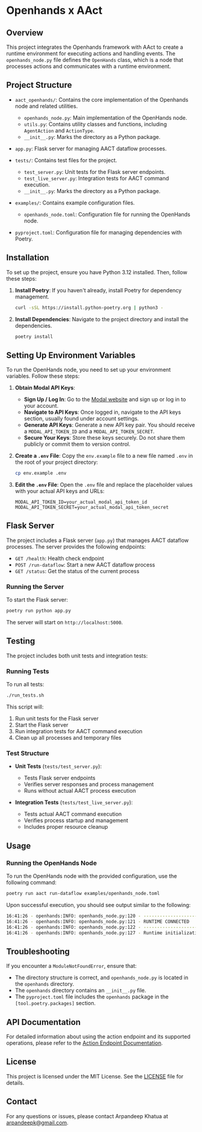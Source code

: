 # Openhands x AAct

## Overview

This project integrates the Openhands framework with AAct to create a runtime environment for executing actions and handling events. The `openhands_node.py` file defines the `OpenHands` class, which is a node that processes actions and communicates with a runtime environment.

## Project Structure

- `aact_openhands/`: Contains the core implementation of the Openhands node and related utilities.
  - `openhands_node.py`: Main implementation of the OpenHands node.
  - `utils.py`: Contains utility classes and functions, including `AgentAction` and `ActionType`.
  - `__init__.py`: Marks the directory as a Python package.

- `app.py`: Flask server for managing AACT dataflow processes.
- `tests/`: Contains test files for the project.
  - `test_server.py`: Unit tests for the Flask server endpoints.
  - `test_live_server.py`: Integration tests for AACT command execution.
  - `__init__.py`: Marks the directory as a Python package.

- `examples/`: Contains example configuration files.
  - `openhands_node.toml`: Configuration file for running the OpenHands node.

- `pyproject.toml`: Configuration file for managing dependencies with Poetry.

## Installation

To set up the project, ensure you have Python 3.12 installed. Then, follow these steps:

1. **Install Poetry**: If you haven't already, install Poetry for dependency management.
   ```bash
   curl -sSL https://install.python-poetry.org | python3 -
   ```

2. **Install Dependencies**: Navigate to the project directory and install the dependencies.
   ```bash
   poetry install
   ```

## Setting Up Environment Variables

To run the OpenHands node, you need to set up your environment variables. Follow these steps:

1. **Obtain Modal API Keys**:
   - **Sign Up / Log In**: Go to the [Modal website](https://modal.com) and sign up or log in to your account.
   - **Navigate to API Keys**: Once logged in, navigate to the API keys section, usually found under account settings.
   - **Generate API Keys**: Generate a new API key pair. You should receive a `MODAL_API_TOKEN_ID` and a `MODAL_API_TOKEN_SECRET`.
   - **Secure Your Keys**: Store these keys securely. Do not share them publicly or commit them to version control.

2. **Create a `.env` File**: Copy the `env.example` file to a new file named `.env` in the root of your project directory:

   ```bash
   cp env.example .env
   ```

3. **Edit the `.env` File**: Open the `.env` file and replace the placeholder values with your actual API keys and URLs:

   ```
   MODAL_API_TOKEN_ID=your_actual_modal_api_token_id
   MODAL_API_TOKEN_SECRET=your_actual_modal_api_token_secret
   ```

## Flask Server

The project includes a Flask server (`app.py`) that manages AACT dataflow processes. The server provides the following endpoints:

- `GET /health`: Health check endpoint
- `POST /run-dataflow`: Start a new AACT dataflow process
- `GET /status`: Get the status of the current process

### Running the Server

To start the Flask server:
```bash
poetry run python app.py
```

The server will start on `http://localhost:5000`.

## Testing

The project includes both unit tests and integration tests:

### Running Tests

To run all tests:
```bash
./run_tests.sh
```

This script will:
1. Run unit tests for the Flask server
2. Start the Flask server
3. Run integration tests for AACT command execution
4. Clean up all processes and temporary files

### Test Structure

- **Unit Tests** (`tests/test_server.py`):
  - Tests Flask server endpoints
  - Verifies server responses and process management
  - Runs without actual AACT process execution

- **Integration Tests** (`tests/test_live_server.py`):
  - Tests actual AACT command execution
  - Verifies process startup and management
  - Includes proper resource cleanup

## Usage

### Running the OpenHands Node

To run the OpenHands node with the provided configuration, use the following command:
```bash
poetry run aact run-dataflow examples/openhands_node.toml
```

Upon successful execution, you should see output similar to the following:

```bash
16:41:26 - openhands:INFO: openhands_node.py:120 - --------------------
16:41:26 - openhands:INFO: openhands_node.py:121 - RUNTIME CONNECTED
16:41:26 - openhands:INFO: openhands_node.py:122 - --------------------
16:41:26 - openhands:INFO: openhands_node.py:127 - Runtime initialization took 157.77 seconds.
```

## Troubleshooting

If you encounter a `ModuleNotFoundError`, ensure that:

- The directory structure is correct, and `openhands_node.py` is located in the `openhands` directory.
- The `openhands` directory contains an `__init__.py` file.
- The `pyproject.toml` file includes the `openhands` package in the `[tool.poetry.packages]` section.

## API Documentation

For detailed information about using the action endpoint and its supported operations, please refer to the [Action Endpoint Documentation](aact_openhands/README.md).

## License

This project is licensed under the MIT License. See the [LICENSE](LICENSE) file for details.

## Contact

For any questions or issues, please contact Arpandeep Khatua at arpandeepk@gmail.com.